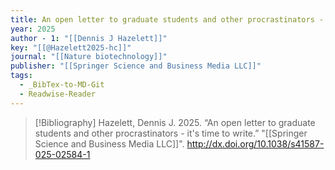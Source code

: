 ```yaml
---
title: An open letter to graduate students and other procrastinators -  it's time to write
year: 2025
author - 1: "[[Dennis J Hazelett]]"
key: "[[@Hazelett2025-hc]]"
journal: "[[Nature biotechnology]]"
publisher: "[[Springer Science and Business Media LLC]]"
tags:
  - _BibTex-to-MD-Git
  - Readwise-Reader
---
```


> [!Bibliography]
> Hazelett, Dennis J. 2025. “An open letter to graduate students and other procrastinators -  it's time to write.” "[[Springer Science and Business Media LLC]]". http://dx.doi.org/10.1038/s41587-025-02584-1